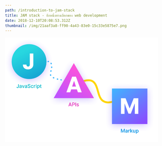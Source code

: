 ```yaml
---
path: /introduction-to-jam-stack
title: JAM stack - อีกหนึ่งทางเลือกของ web development
date: 2018-12-10T20:08:53.312Z
thumbnail: /img/21aaf3a8-ff90-4a43-83e0-15c33e5875e7.png
---
```

![Jam stack](/img/21aaf3a8-ff90-4a43-83e0-15c33e5875e7.png)
